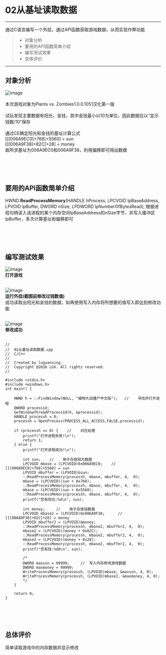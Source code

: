 # 02从基址读取数据

------

通过C语言编写一个外挂，通过API函数获取游戏数据，从而实现作弊功能 

> * 对象分析
> * 要用的API函数简单介绍
> * 编写测试效果
> * 总体评价


------

## 对象分析
![image](https://github.com/luguanxing/Cheating-Plugin-Program/blob/master/02%E4%BB%8E%E5%9F%BA%E5%9D%80%E8%AF%BB%E5%8F%96%E6%95%B0%E6%8D%AE/pictures/0.jpg?raw=true)<br>
<br>
本次游戏对象为Plants vs. Zombies1.0.0.1051汉化第一版<br><br>
试玩发现主要数据有阳光、金钱，其中金钱最小以10为单位，因此数据应以“显示钱数/10”保存<br><br>
通过CE确定阳光和金钱的基址计算公式<br>
[[[006A9EC0]+768]+5560] = sun<br>
[[[006A9F38]+82C]+28] = money<br>
故所求基址为006A9EC0和006A9F38，利用偏移即可得出数据
<br><br><br><br><br>


## 要用的API函数简单介绍
HWND **ReadProcessMemory**(HANDLE hProcess, LPCVOID lpBaseAddress, LPVOID lpBuffer, DWORD nSize, LPDWORD lpNumberOfBytesRead);
根据进程句柄读入该进程的某个内存空间lpBaseAddress的nSize字节，并写入缓冲区lpBuffer，多次计算基址和偏移即可
<br><br><br><br><br>


## 编写测试效果

![image](https://github.com/luguanxing/Cheating-Plugin-Program/blob/master/02%E4%BB%8E%E5%9F%BA%E5%9D%80%E8%AF%BB%E5%8F%96%E6%95%B0%E6%8D%AE/pictures/01.jpg?raw=true)<br>
**打开游戏**<br><br>


![image](https://github.com/luguanxing/Cheating-Plugin-Program/blob/master/02%E4%BB%8E%E5%9F%BA%E5%9D%80%E8%AF%BB%E5%8F%96%E6%95%B0%E6%8D%AE/pictures/02.jpg?raw=true)<br>
**运行外挂(截图前修改过钱数值)**<br>
成功读取出阳光和金钱的数据，如再使用写入内存将所想要的值写入即达到修改功能
<br><br>


![image](https://github.com/luguanxing/Cheating-Plugin-Program/blob/master/02%E4%BB%8E%E5%9F%BA%E5%9D%80%E8%AF%BB%E5%8F%96%E6%95%B0%E6%8D%AE/pictures/03.jpg?raw=true)<br>
**修改成功**<br><br>
```
//
//  02从基址读取数据.cpp
//  C/C++
//
//  Created by luguanxing.
//  Copyright @2016 LGX. All rights reserved.
//

#include <stdio.h>
#include <windows.h>
int main() {
	
	HWND h = ::FindWindow(NULL, "植物大战僵尸中文版");   //	  寻找并打开进程
	DWORD processid;
	GetWindowThreadProcessId(h, &processid);
	HANDLE processh = 0;
	processh = OpenProcess(PROCESS_ALL_ACCESS,FALSE,processid);
	
	if (processh == 0) { 	//    对应处理
        printf("打开进程失败!\n");
        return 1;
	} else {
		printf("打开进程成功!\n");
		
		int sun;    //	  用于存放阳光数据
		LPCVOID mbase = (LPCVOID)0x006A9EC0;	//    [[[006A9EC0]+768]+5560] = sun
		LPVOID mbuffer = (LPVOID)&sun;
		::ReadProcessMemory(processh, mbase, mbuffer, 4,  0);
		mbase = (LPCVOID)(sun + 0x768);
		::ReadProcessMemory(processh, mbase, mbuffer, 4,  0);
		mbase = (LPCVOID)(sun + 0x5560);
		::ReadProcessMemory(processh, mbase, mbuffer, 4,  0);
		printf("您有阳光:%d\n", sun);

		int money;     //    用于存放钱数据
		LPCVOID mbase2 = (LPCVOID)0x006A9F38;      //    [[[006A9F38]+82C]+28] = money
		LPVOID mbuffer2 = (LPVOID)&money;
		::ReadProcessMemory(processh, mbase2, mbuffer2, 4,  0);
		mbase2 = (LPCVOID)(money + 0x82C);
		::ReadProcessMemory(processh, mbase2, mbuffer2, 4,  0);
		mbase2 = (LPCVOID)(money + 0x28);
		::ReadProcessMemory(processh, mbase2, mbuffer2, 4,  0);
		printf("您有钱:%d0\n", sun);
	
		/*
		DWORD maxsun = 99999;	  //  写入内存修改游戏数据
        DWORD maxmoney = 99999;
		WriteProcessMemory(processh, (LPVOID)mbase, &maxsun, 4, 0);
        WriteProcessMemory(processh, (LPVOID)mbase2, &maxmoney, 4, 0);
		*/
	}
	
	return 0;
}

```
<br><br><br>



## 总体评价

简单读取游戏中的内存数据并显示修改



